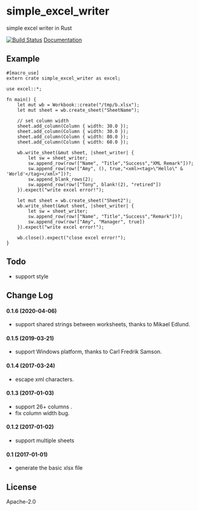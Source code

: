 # simple_excel_writer
simple excel writer in Rust

[![Build Status](https://travis-ci.org/outersky/simple_excel_writer.png?branch=master)](https://travis-ci.org/outersky/simple_excel_writer) 
[Documentation](https://docs.rs/simple_excel_writer/)

## Example

```rust,no_run
#[macro_use]
extern crate simple_excel_writer as excel;

use excel::*;

fn main() {
    let mut wb = Workbook::create("/tmp/b.xlsx");
    let mut sheet = wb.create_sheet("SheetName");

    // set column width
    sheet.add_column(Column { width: 30.0 });
    sheet.add_column(Column { width: 30.0 });
    sheet.add_column(Column { width: 80.0 });
    sheet.add_column(Column { width: 60.0 });

    wb.write_sheet(&mut sheet, |sheet_writer| {
        let sw = sheet_writer;
        sw.append_row(row!["Name", "Title","Success","XML Remark"])?;
        sw.append_row(row!["Amy", (), true,"<xml><tag>\"Hello\" & 'World'</tag></xml>"])?;
        sw.append_blank_rows(2);
        sw.append_row(row!["Tony", blank!(2), "retired"])
    }).expect("write excel error!");

    let mut sheet = wb.create_sheet("Sheet2");
    wb.write_sheet(&mut sheet, |sheet_writer| {
        let sw = sheet_writer;
        sw.append_row(row!["Name", "Title","Success","Remark"])?;
        sw.append_row(row!["Amy", "Manager", true])
    }).expect("write excel error!");

    wb.close().expect("close excel error!");
}
```

## Todo

- support style

## Change Log

#### 0.1.6 (2020-04-06)
- support shared strings between worksheets, thanks to Mikael Edlund.

#### 0.1.5 (2019-03-21)
- support Windows platform, thanks to Carl Fredrik Samson.

#### 0.1.4 (2017-03-24)
- escape xml characters.

#### 0.1.3 (2017-01-03)
- support 26+ columns .
- fix column width bug.

#### 0.1.2 (2017-01-02)
- support multiple sheets

#### 0.1 (2017-01-01)
- generate the basic xlsx file

## License
Apache-2.0

